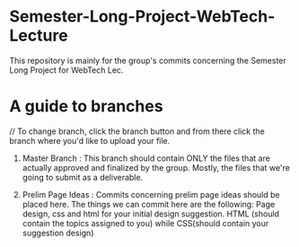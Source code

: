 # Semester-Long-Project-WebTech-Lecture
This repository is mainly for the group's commits concerning the Semester Long Project for WebTech Lec.

# A guide to branches
//  To change branch, click the branch button and from there click the branch where you'd like to upload your file.
1. Master Branch : This branch should contain ONLY the files that are actually approved and finalized by the group. Mostly, the files that we're going to submit as a deliverable.

2. Prelim Page Ideas : Commits concerning prelim page ideas should be placed here. The things we can commit here are the following: Page design, css and html for your initial design suggestion. HTML (should contain the topics assigned to you) while CSS(should contain your suggestion design)
